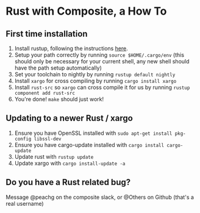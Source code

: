 Rust with Composite, a How To
=============================

First time installation
-----------------------
1. Install rustup, following the instructions [here](https://rustup.rs/).
2. Setup your path correctly by running `source $HOME/.cargo/env` (this should
    only be necessary for your current shell, any new shell should have the path
    setup automatically)  
3. Set your toolchain to nightly by running `rustup default nightly`
4. Install `xargo` for cross compiling by running `cargo install xargo`
5. Install `rust-src` so `xargo` can cross compile it for us by running `rustup component add rust-src`
6. You're done! `make` should just work!

Updating to a newer Rust / xargo
--------------------------------
1. Ensure you have OpenSSL installed with `sudo apt-get install pkg-config libssl-dev`
2. Ensure you have cargo-update installed with `cargo install cargo-update`
3. Update rust with `rustup update`
4. Update xargo with `cargo install-update -a`

Do you have a Rust related bug?
-------------------------------
Message @peachg on the composite slack, or @Others on Github (that's a real username)

